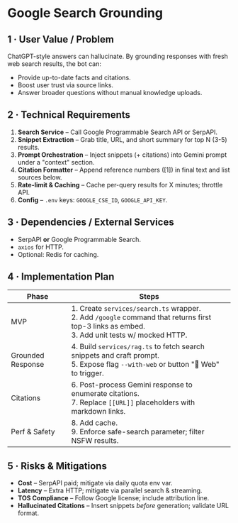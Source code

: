 # Google Search Grounding

## 1 · User Value / Problem
ChatGPT-style answers can hallucinate. By grounding responses with fresh web search results, the bot can:
* Provide up-to-date facts and citations.
* Boost user trust via source links.
* Answer broader questions without manual knowledge uploads.

## 2 · Technical Requirements
1. **Search Service** – Call Google Programmable Search API or SerpAPI.
2. **Snippet Extraction** – Grab title, URL, and short summary for top N (3-5) results.
3. **Prompt Orchestration** – Inject snippets (+ citations) into Gemini prompt under a "context" section.
4. **Citation Formatter** – Append reference numbers (\[1\]) in final text and list sources below.
5. **Rate-limit & Caching** – Cache per-query results for X minutes; throttle API.
6. **Config** – `.env` keys: `GOOGLE_CSE_ID`, `GOOGLE_API_KEY`.

## 3 · Dependencies / External Services
* SerpAPI **or** Google Programmable Search.
* `axios` for HTTP.
* Optional: Redis for caching.

## 4 · Implementation Plan
| Phase | Steps |
|-------|-------|
| MVP |1. Create `services/search.ts` wrapper.<br>2. Add `/google` command that returns first top-3 links as embed.<br>3. Add unit tests w/ mocked HTTP.|
|Grounded Response|4. Build `services/rag.ts` to fetch search snippets and craft prompt.<br>5. Expose flag `--with-web` or button "🔎 Web" to trigger.|
|Citations|6. Post-process Gemini response to enumerate citations.<br>7. Replace `[[URL]]` placeholders with markdown links.|
|Perf & Safety|8. Add cache.<br>9. Enforce safe-search parameter; filter NSFW results.|

## 5 · Risks & Mitigations
* **Cost** – SerpAPI paid; mitigate via daily quota env var.
* **Latency** – Extra HTTP; mitigate via parallel search & streaming.
* **TOS Compliance** – Follow Google license; include attribution line.
* **Hallucinated Citations** – Insert snippets *before* generation; validate URL format.
